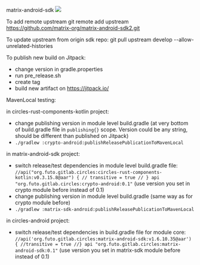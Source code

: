 matrix-android-sdk
[![](https://jitpack.io/v/org.futo.gitlab.circles/matrix-android-sdk.svg)](https://jitpack.io/#org.futo.gitlab.circles/matrix-android-sdk)

To add remote upstream
git remote add upstream https://github.com/matrix-org/matrix-android-sdk2.git

To update upstream from origin sdk repo:
git pull upstream develop --allow-unrelated-histories

To publish new build on Jitpack:

- change version in gradle.properties
- run pre_release.sh
- create tag
- build new artifact on https://jitpack.io/

MavenLocal testing:

in circles-rust-components-kotlin project:

- change publishing version in module level build.gradle (at very bottom of build.gradle file in `publishing{}` scope. Version could be any string, should be
  different than published on Jitpack)
- `./gradlew :crypto-android:publishReleasePublicationToMavenLocal`

in matrix-android-sdk project:

- switch release/test dependencies in module level build.gradle file:
  `//api("org.futo.gitlab.circles:circles-rust-components-kotlin:v0.3.15.8@aar") {
  // transitive = true
  // }
  api "org.futo.gitlab.circles:crypto-android:0.1"`
  (use version you set in crypto module before instead of 0.1)
- change publishing version in module level build.gradle (same way as for crypto module before)
- `./gradlew :matrix-sdk-android:publishReleasePublicationToMavenLocal`

in circles-android project:

- switch release/test dependencies in build.gradle file for module core:
  `//api('org.futo.gitlab.circles:matrix-android-sdk:v1.6.10.35@aar') {
  //transitive = true
  //}
  api "org.futo.gitlab.circles:matrix-android-sdk:0.1"`
  (use version you set in matrix-sdk module before instead of 0.1)
